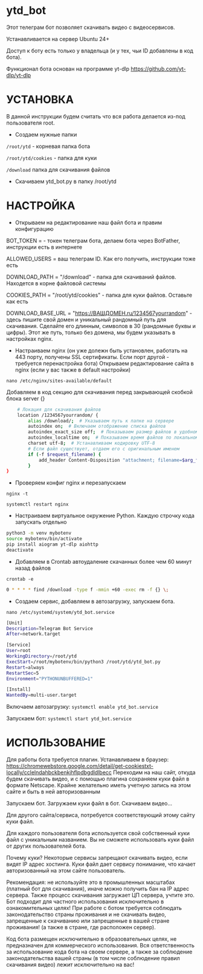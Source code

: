 # ytd_bot
Этот телеграм бот позволяет скачивать видео с видеосервисов. 

Устанавливается на сервер Ubuntu 24+

Доступ к боту есть только у владельца (и у тех, чьи ID добавлены в код бота).

Функционал бота основан на программе yt-dlp https://github.com/yt-dlp/yt-dlp

# УСТАНОВКА
В данной инструкции будем считать что вся работа делается из-под пользователя root.

* Создаем нужные папки
  
`/root/ytd` - корневая папка бота

`/root/ytd/cookies` - папка для куки

`/download` папка для скачивания файлов


* Скачиваем ytd_bot.py в папку /root/ytd

# НАСТРОЙКА
* Открываем на редактирование наш файл бота и правим конфигурацию
  
BOT_TOKEN = - токен телеграм бота, делаем бота через BotFather, инструкции есть в интернете

ALLOWED_USERS = ваш телеграм ID. Как его получить, инструкции тоже есть

DOWNLOAD_PATH = "/download" - папка для скачиваний файлов. Находется в корне файловой системы

COOKIES_PATH = "/root/ytd/cookies" - папка для куки файлов. Оставьте как есть

DOWNLOAD_BASE_URL = "https://ВАШДОМЕН.ru/1234567yourrandom" - здесь пишите свой домен и уникальный рандомный путь для скачивания. Сделайте его длинным, символов в 30 (рандомные буквы и цифры). Этот же путь, только без домена, мы будем указывать в настройках nginx.


* Настраиваем nginx (он уже долежн быть установлен, работать на 443 порту, получены SSL сертификаты. Если порт другой - требуется перенастройка бота)
Открываем редактирование сайта в nginx (если у вас также в default настройки)

`nano /etc/nginx/sites-available/default `

Добавляем в код секцию для скачивания перед закрывающей скобкой блока server {}

```bash
    # Локация для скачивания файлов
    location /1234567yourrandom/ {
        alias /download/;  # Указываем путь к папке на сервере
        autoindex on;  # Включаем отображение списка файлов
        autoindex_exact_size off;  # Показываем размер файлов в удобном формате
        autoindex_localtime on;  # Показываем время файлов по локальному времени
        charset utf-8;  # Устанавливаем кодировку UTF-8
        # Если файл существует, отдаем его с оригинальным именем
        if (-f $request_filename) {
            add_header Content-Disposition "attachment; filename=$arg_filename";
        }
}
```
* Проверяем конфиг nginx и перезапускаем
  
`nginx -t`

`systemctl restart nginx`

* Настраиваем виртуальное окружение Python. Каждую строчку кода запускать отдельно
```bash
python3 -m venv mybotenv
source mybotenv/bin/activate
pip install aiogram yt-dlp aiohttp
deactivate
```

* Добавляем в Crontab автоудаление скачанных более чем 60 минут назад файлов
  
 `crontab -e`
```bash
0 * * * * find /download -type f -mmin +60 -exec rm -f {} \;
```

* Создаем сервис, добавляем в автозагрузку, запускаем бота.
  
`nano /etc/systemd/system/ytd_bot.service`

```bash
[Unit]
Description=Telegram Bot Service
After=network.target

[Service]
User=root
WorkingDirectory=/root/ytd
ExecStart=/root/mybotenv/bin/python3 /root/ytd/ytd_bot.py
Restart=always
RestartSec=5
Environment="PYTHONUNBUFFERED=1"

[Install]
WantedBy=multi-user.target
```

Включаем автозагрузку: `systemctl enable ytd_bot.service`

Запускаем бот: `systemctl start ytd_bot.service`


# ИСПОЛЬЗОВАНИЕ
Для работы бота требуется плагин. Устанавливаем в браузер: https://chromewebstore.google.com/detail/get-cookiestxt-locally/cclelndahbckbenkjhflpdbgdldlbecc
Переходим на наш сайт, откуда будем скачивать видео, и с помощью плагина сохраняем куки файл в формате Netscape. Крайне желательно иметь учетную запись на этом сайте и быть в ней авторизованным

Запускаем бот.
Загружаем куки файл в бот.
Скачиваем видео...

Для другого сайта/сервиса, потребуется соответствующий этому сайту куки файл.

Для каждого пользователя бота используется свой собственный куки файл с уникальным названием. Вы не сможете использовать куки файл от других пользователей бота.

Почему куки? Некоторые сервисы запрещают скачивать видео, если видят IP адрес хостинга. Куки файл дает сервису понимание, что качает авторизованный на этом сайте пользователь.

Рекомендация: не используйте это в промышленных масштабах (платный бот для скачивания), иначе можно получить бан на IP адрес сервера. Также процесс скачивания загружает ЦП сервера, учтите это. Бот подходит для частного использования исключительно в ознакомительных целях!
При работе с ботом требуется соблюдать законодательство страны проживания и не скачивать видео, запрещенные к скачиванию или запрещенные в вашей стране проживания! (а также в стране, где расположен сервер).

Код бота размещен исключительно в образовательных целях, не предназначен для коммерческого использования. Вся ответственность за использование кода бота на своем сервере, а также за соблюдение законодательства вашей страны (в том числе соблюдение правил скачивания видео) лежит исключительно на вас!
